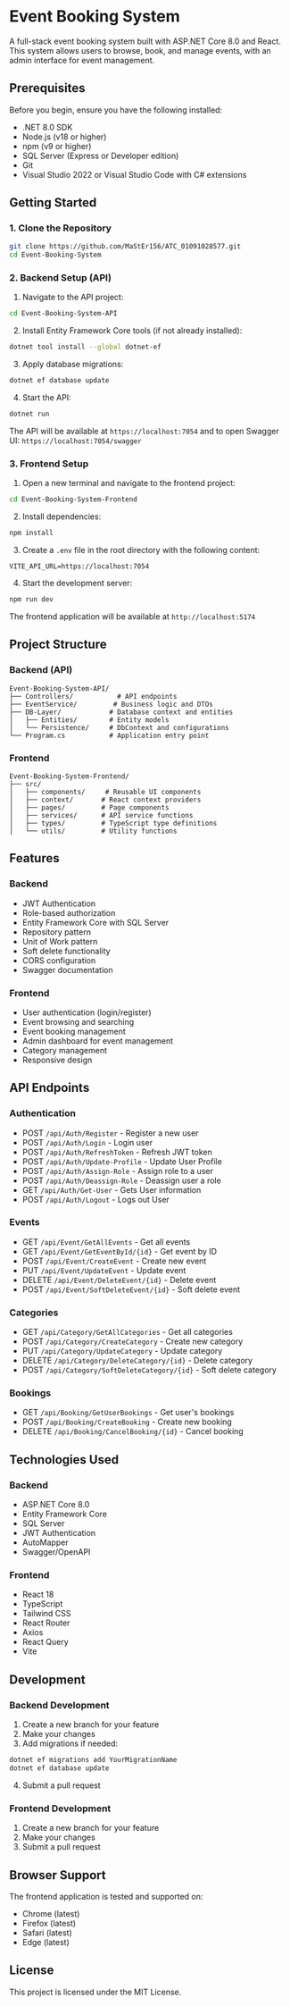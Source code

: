 # Event Booking System

A full-stack event booking system built with ASP.NET Core 8.0 and React. This system allows users to browse, book, and manage events, with an admin interface for event management.

## Prerequisites

Before you begin, ensure you have the following installed:
- .NET 8.0 SDK
- Node.js (v18 or higher)
- npm (v9 or higher)
- SQL Server (Express or Developer edition)
- Git
- Visual Studio 2022 or Visual Studio Code with C# extensions

## Getting Started

### 1. Clone the Repository
```bash
git clone https://github.com/MaStEr156/ATC_01091028577.git
cd Event-Booking-System
```

### 2. Backend Setup (API)

1. Navigate to the API project:
```bash
cd Event-Booking-System-API
```

2. Install Entity Framework Core tools (if not already installed):
```bash
dotnet tool install --global dotnet-ef
```

3. Apply database migrations:
```bash
dotnet ef database update
```

4. Start the API:
```bash
dotnet run
```

The API will be available at `https://localhost:7054`
and to open Swagger UI: `https://localhost:7054/swagger`

### 3. Frontend Setup

1. Open a new terminal and navigate to the frontend project:
```bash
cd Event-Booking-System-Frontend
```

2. Install dependencies:
```bash
npm install
```

3. Create a `.env` file in the root directory with the following content:
```env
VITE_API_URL=https://localhost:7054
```

4. Start the development server:
```bash
npm run dev
```

The frontend application will be available at `http://localhost:5174`

## Project Structure

### Backend (API)
```
Event-Booking-System-API/
├── Controllers/           # API endpoints
├── EventService/         # Business logic and DTOs
├── DB-Layer/            # Database context and entities
│   ├── Entities/        # Entity models
│   └── Persistence/     # DbContext and configurations
└── Program.cs           # Application entry point
```

### Frontend
```
Event-Booking-System-Frontend/
├── src/
│   ├── components/     # Reusable UI components
│   ├── context/       # React context providers
│   ├── pages/         # Page components
│   ├── services/      # API service functions
│   ├── types/         # TypeScript type definitions
│   └── utils/         # Utility functions
```

## Features

### Backend
- JWT Authentication
- Role-based authorization
- Entity Framework Core with SQL Server
- Repository pattern
- Unit of Work pattern
- Soft delete functionality
- CORS configuration
- Swagger documentation

### Frontend
- User authentication (login/register)
- Event browsing and searching
- Event booking management
- Admin dashboard for event management
- Category management
- Responsive design

## API Endpoints

### Authentication
- POST `/api/Auth/Register` - Register a new user
- POST `/api/Auth/Login` - Login user
- POST `/api/Auth/RefreshToken` - Refresh JWT token
- POST `/api/Auth/Update-Profile` - Update User Profile
- POST `/api/Auth/Assign-Role` - Assign role to a user
- POST `/api/Auth/Deassign-Role` - Deassign user a role
- GET `/api/Auth/Get-User` - Gets User information
- POST `/api/Auth/Logout` - Logs out User

### Events
- GET `/api/Event/GetAllEvents` - Get all events
- GET `/api/Event/GetEventById/{id}` - Get event by ID
- POST `/api/Event/CreateEvent` - Create new event
- PUT `/api/Event/UpdateEvent` - Update event
- DELETE `/api/Event/DeleteEvent/{id}` - Delete event
- POST `/api/Event/SoftDeleteEvent/{id}` - Soft delete event

### Categories
- GET `/api/Category/GetAllCategories` - Get all categories
- POST `/api/Category/CreateCategory` - Create new category
- PUT `/api/Category/UpdateCategory` - Update category
- DELETE `/api/Category/DeleteCategory/{id}` - Delete category
- POST `/api/Category/SoftDeleteCategory/{id}` - Soft delete category

### Bookings
- GET `/api/Booking/GetUserBookings` - Get user's bookings
- POST `/api/Booking/CreateBooking` - Create new booking
- DELETE `/api/Booking/CancelBooking/{id}` - Cancel booking

## Technologies Used

### Backend
- ASP.NET Core 8.0
- Entity Framework Core
- SQL Server
- JWT Authentication
- AutoMapper
- Swagger/OpenAPI

### Frontend
- React 18
- TypeScript
- Tailwind CSS
- React Router
- Axios
- React Query
- Vite

## Development

### Backend Development
1. Create a new branch for your feature
2. Make your changes
3. Add migrations if needed:
```bash
dotnet ef migrations add YourMigrationName
dotnet ef database update
```
4. Submit a pull request

### Frontend Development
1. Create a new branch for your feature
2. Make your changes
3. Submit a pull request

## Browser Support

The frontend application is tested and supported on:
- Chrome (latest)
- Firefox (latest)
- Safari (latest)
- Edge (latest)

## License

This project is licensed under the MIT License. 

